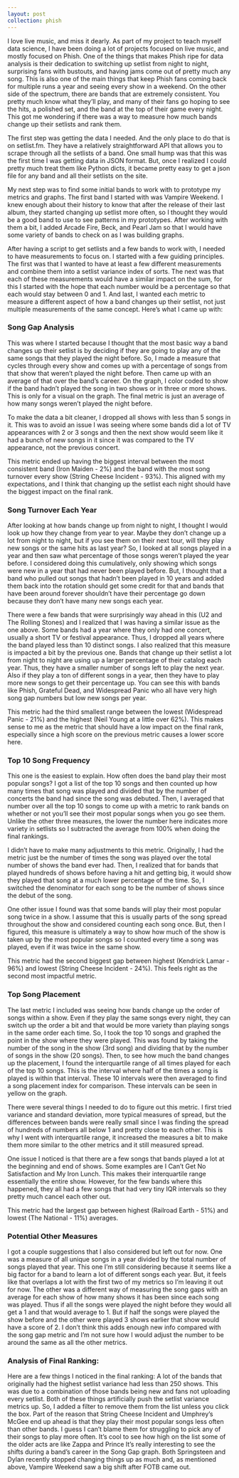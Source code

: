 ```yaml
---
layout: post
collection: phish
---
```


I love live music, and miss it dearly.  As part of my project to teach myself data science, I have been doing a lot of projects focused on live music, and mostly focused on Phish.  One of the things that makes Phish ripe for data analysis is their dedication to switching up setlist from night to night, surprising fans with bustouts, and having jams come out of pretty much any song.  This is also one of the main things that keep Phish fans coming back for multiple runs a year and seeing every show in a weekend.  On the other side of the spectrum, there are bands that are extremely consistent.  You pretty much know what they’ll play, and many of their fans go hoping to see the hits, a polished set, and the band at the top of their game every night.  This got me wondering if there was a way to measure how much bands change up their setlists and rank them.

The first step was getting the data I needed.  And the only place to do that is on setlist.fm.  They have a relatively straightforward API that allows you to scrape through all the setlists of a band.  One small hump was that this was the first time I was getting data in JSON format.  But, once I realized I could pretty much treat them like Python dicts, it became pretty easy to get a json file for any band and all their setlists on the site.

My next step was to find some initial bands to work with to prototype my metrics and graphs.  The first band I started with was Vampire Weekend.  I knew enough about their history to know that after the release of their last album, they started changing up setlist more often, so I thought they would be a good band to use to see patterns in my prototypes.  After working with them a bit, I added Arcade Fire, Beck, and Pearl Jam so that I would have some variety of bands to check on as I was building graphs.

After having a script to get setlists and a few bands to work with, I needed to have measurements to focus on.  I started with a few guiding principles.  The first was that I wanted to have at least a few different measurements and combine them into a setlist variance index of sorts.  The next was that each of these measurements would have a similar impact on the sum, for this I started with the hope that each number would be a percentage so that each would stay between 0 and 1.  And last, I wanted each metric to measure a different aspect of how a band changes up their setlist, not just multiple measurements of the same concept.  Here’s what I came up with:

### Song Gap Analysis 
This was where I started because I thought that the most basic way a band changes up their setlist is by deciding if they are going to play any of the same songs that they played the night before.  So, I made a measure that cycles through every show and comes up with a percentage of songs from that show that weren’t played the night before.  Then came up with an average of that over the band’s career.  On the graph, I color coded to show if the band hadn’t played the song in two shows or in three or more shows.  This is only for a visual on the graph. The final metric is just an average of how many songs weren’t played the night before.  

To make the data a bit cleaner, I dropped all shows with less than 5 songs in it.  This was to avoid an issue I was seeing where some bands did a lot of TV appearances with 2 or 3 songs and then the next show would seem like it had a bunch of new songs in it since it was compared to the TV appearance, not the previous concert.  

This metric ended up having the biggest interval between the most consistent band (Iron Maiden - 2%) and the band with the most song turnover every show (String Cheese Incident - 93%).  This aligned with my expectations, and I think that changing up the setlist each night should have the biggest impact on the final rank.

### Song Turnover Each Year
After looking at how bands change up from night to night, I thought I would look up how they change from year to year.  Maybe they don’t change up a lot from night to night, but if you see them on their next tour, will they play new songs or the same hits as last year?  So, I looked at all songs played in a year and then saw what percentage of those songs weren’t played the year before.  I considered doing this cumulatively, only showing which songs were new in a year that had never been played before.  But, I thought that a band who pulled out songs that hadn’t been played in 10 years and added them back into the rotation should get some credit for that and bands that have been around forever shouldn’t have their percentage go down because they don’t have many new songs each year.  

There were a few bands that were surprisingly way ahead in this (U2 and The Rolling Stones) and I realized that I was having a similar issue as the one above.  Some bands had a year where they only had one concert, usually a short TV or festival appearance.  Thus, I dropped all years where the band played less than 10 distinct songs.  I also realized that this measure is impacted a bit by the previous one.  Bands that change up their setlist a lot from night to night are using up a larger percentage of their catalog each year.  Thus, they have a smaller number of songs left to play the next year.  Also if they play a ton of different songs in a year, then they have to play more new songs to get their percentage up.  You can see this with bands like Phish, Grateful Dead, and Widespread Panic who all have very high song gap numbers but low new songs per year.  

This metric had the third smallest range between the lowest (Widespread Panic - 21%) and the highest (Neil Young at a little over 62%).  This makes sense to me as the metric that should have a low impact on the final rank, especially since a high score on the previous metric causes a lower score here.

### Top 10 Song Frequency
This one is the easiest to explain.  How often does the band play their most popular songs?   I got a list of the top 10 songs and then counted up how many times that song was played and divided that by the number of concerts the band had since the song was debuted.  Then, I averaged that number over all the top 10 songs to come up with a metric to rank bands on whether or not you’ll see their most popular songs when you go see them.  Unlike the other three measures, the lower the number here indicates more variety in setlists so I subtracted the average from 100% when doing the final rankings.

I didn’t have to make many adjustments to this metric.  Originally, I had the metric just be the number of times the song was played over the total number of shows the band ever had.  Then, I realized that for bands that played hundreds of shows before having a hit and getting big, it would show they played that song at a much lower percentage of the time.  So, I switched the denominator for each song to be the number of shows since the debut of the song.  

One other issue I found was that some bands will play their most popular song twice in a show.  I assume that this is usually parts of the song spread throughout the show and considered counting each song once.  But, then I figured, this measure is ultimately a way to show how much of the show is taken up by the most popular songs so I counted every time a song was played, even if it was twice in the same show.

This metric had the second biggest gap between highest (Kendrick Lamar - 96%) and lowest (String Cheese Incident - 24%).  This feels right as the second most impactful metric. 

### Top Song Placement 
The last metric I included was seeing how bands change up the order of songs within a show.  Even if they play the same songs every night, they can switch up the order a bit and that would be more variety than playing songs in the same order each time.  So, I took the top 10 songs and graphed the point in the show where they were played.  This was found by taking the number of the song in the show (3rd song) and dividing that by the number of songs in the show (20 songs).  Then, to see how much the band changes up the placement, I found the interquartile range of all times played for each of the top 10 songs.  This is the interval where half of the times a song is played is within that interval.  These 10 intervals were then averaged to find a song placement index for comparison.  These intervals can be seen in yellow on the graph.

There were several things I needed to do to figure out this metric.   I first tried variance and standard deviation, more typical measures of spread, but the differences between bands were really small since I was finding the spread of hundreds of numbers all below 1 and pretty close to each other.  This is why I went with interquartile range, it increased the measures a bit to make them more similar to the other metrics and it still measured spread.  

One issue I noticed is that there are a few songs that bands played a lot at the beginning and end of shows.  Some examples are I Can’t Get No Satisfaction and My Iron Lunch.  This makes their interquartile range essentially the entire show. However, for the few bands where this happened, they all had a few songs that had very tiny IQR intervals so they pretty much cancel each other out.

This metric had the largest gap between highest (Railroad Earth - 51%) and lowest (The National - 11%) averages.

### Potential Other Measures
I got a couple suggestions that I also considered but left out for now.  One was a measure of all unique songs in a year divided by the total number of songs played that year.  This one I’m still considering because it seems like a big factor for a band to learn a lot of different songs each year.  But, it feels like that overlaps a lot with the first two of my metrics so I’m leaving it out for now.  The other was a different way of measuring the song gaps with an average for each show of how many shows it has been since each song was played.  Thus if all the songs were played the night before they would all get a 1 and that would average to 1.  But if half the songs were played the show before and the other were played 3 shows earlier that show would have a score of 2.  I don’t think this adds enough new info compared with the song gap metric and I’m not sure how I would adjust the number to be around the same as all the other metrics.

### Analysis of Final Ranking:
Here are a few things I noticed in the final ranking:
A lot of the bands that originally had the highest setlist variance had less than 250 shows.  This was due to a combination of those bands being new and fans not uploading every setlist.  Both of these things artificially push the setlist variance metrics up.  So, I added a filter to remove them from the list unless you click the box.
Part of the reason that String Cheese Incident and Umphrey’s McGee end up ahead is that they play their most popular songs less often than other bands.  I guess I can’t blame them for struggling to pick any of their songs to play more often.
It’s cool to see how high on the list some of the older acts are like Zappa and Prince
It’s really interesting to see the shifts during a band’s career in the Song Gap graph.  Both Springsteen and Dylan recently stopped changing things up as much and, as mentioned above, Vampire Weekend saw a big shift after FOTB came out.
